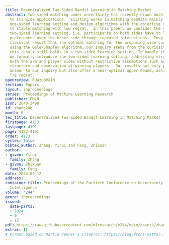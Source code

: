 ```yaml
---
title: Decentralized Two-Sided Bandit Learning in Matching Market
abstract: Two-sided matching under uncertainty has recently drawn much attention due
  to its wide applications.  Existing works in matching bandits mainly focus on the
  one-sided learning setting and design algorithms with the objective of converging
  to stable matching with low regret.  In this paper, we consider the more general
  two-sided learning setting, i.e. participants on both sides have to learn their
  preferences over the other side through repeated interactions.  Inspired by the
  classical result that the optimal matching for the proposing side can be obtained
  using the Gale-Shapley algorithm, our inquiry stems from the curiosity about whether
  this result still holds in a two-sided learning setting. To handle this question,
  we formally introduce the two-sided learning setting, addressing strategies for
  both the arm and player sides without restrictive assumptions such as special preference
  structure and observation of winning players.  Our results not only provide a positive
  answer to our inquiry but also offer a near-optimal upper bound, achieving $O(\log
  T)$ regret.
openreview: RUazoBVXIN
section: Papers
layout: inproceedings
series: Proceedings of Machine Learning Research
publisher: PMLR
issn: 2640-3498
id: zhang24b
month: 0
tex_title: Decentralized Two-Sided Bandit Learning in Matching Market
firstpage: 4173
lastpage: 4191
page: 4173-4191
order: 4173
cycles: false
bibtex_author: Zhang, Yirui and Fang, Zhixuan
author:
- given: Yirui
  family: Zhang
- given: Zhixuan
  family: Fang
date: 2024-09-12
address:
container-title: Proceedings of the Fortieth Conference on Uncertainty in Artificial
  Intelligence
volume: '244'
genre: inproceedings
issued:
  date-parts:
  - 2024
  - 9
  - 12
pdf: https://raw.githubusercontent.com/mlresearch/v244/main/assets/zhang24b/zhang24b.pdf
extras: []
# Format based on Martin Fenner's citeproc: https://blog.front-matter.io/posts/citeproc-yaml-for-bibliographies/
---
```

